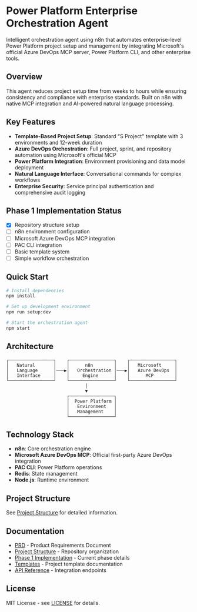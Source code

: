 # Power Platform Enterprise Orchestration Agent

Intelligent orchestration agent using n8n that automates enterprise-level Power Platform project setup and management by integrating Microsoft's official Azure DevOps MCP server, Power Platform CLI, and other enterprise tools.

## Overview

This agent reduces project setup time from weeks to hours while ensuring consistency and compliance with enterprise standards. Built on n8n with native MCP integration and AI-powered natural language processing.

## Key Features

- **Template-Based Project Setup**: Standard "S Project" template with 3 environments and 12-week duration
- **Azure DevOps Orchestration**: Full project, sprint, and repository automation using Microsoft's official MCP
- **Power Platform Integration**: Environment provisioning and data model deployment
- **Natural Language Interface**: Conversational commands for complex workflows
- **Enterprise Security**: Service principal authentication and comprehensive audit logging

## Phase 1 Implementation Status

- [x] Repository structure setup
- [ ] n8n environment configuration
- [ ] Microsoft Azure DevOps MCP integration
- [ ] PAC CLI integration
- [ ] Basic template system
- [ ] Simple workflow orchestration

## Quick Start

```bash
# Install dependencies
npm install

# Set up development environment
npm run setup:dev

# Start the orchestration agent
npm start
```

## Architecture

```
┌─────────────────┐    ┌─────────────────┐    ┌─────────────────┐
│   Natural       │    │      n8n        │    │   Microsoft     │
│   Language      │───▶│   Orchestration │───▶│   Azure DevOps  │
│   Interface     │    │     Engine      │    │      MCP        │
└─────────────────┘    └─────────────────┘    └─────────────────┘
                              │
                              ▼
                       ┌─────────────────┐
                       │  Power Platform │
                       │   Environment   │
                       │   Management    │
                       └─────────────────┘
```

## Technology Stack

- **n8n**: Core orchestration engine
- **Microsoft Azure DevOps MCP**: Official first-party Azure DevOps integration
- **PAC CLI**: Power Platform operations
- **Redis**: State management
- **Node.js**: Runtime environment

## Project Structure

See [Project Structure](docs/project-structure.md) for detailed information.

## Documentation

- [PRD](docs/prd.md) - Product Requirements Document
- [Project Structure](docs/project-structure.md) - Repository organization
- [Phase 1 Implementation](docs/phase1-implementation.md) - Current phase details
- [Templates](docs/templates.md) - Project template documentation
- [API Reference](docs/api-reference.md) - Integration endpoints

## License

MIT License - see [LICENSE](LICENSE) for details.
